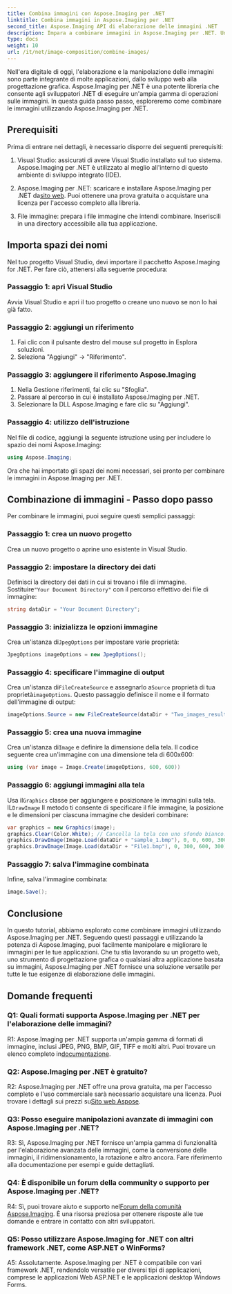 ```yaml
---
title: Combina immagini con Aspose.Imaging per .NET
linktitle: Combina immagini in Aspose.Imaging per .NET
second_title: Aspose.Imaging API di elaborazione delle immagini .NET
description: Impara a combinare immagini in Aspose.Imaging per .NET. Una guida passo passo per una potente elaborazione delle immagini.
type: docs
weight: 10
url: /it/net/image-composition/combine-images/
---
```

Nell'era digitale di oggi, l'elaborazione e la manipolazione delle immagini sono parte integrante di molte applicazioni, dallo sviluppo web alla progettazione grafica. Aspose.Imaging per .NET è una potente libreria che consente agli sviluppatori .NET di eseguire un'ampia gamma di operazioni sulle immagini. In questa guida passo passo, esploreremo come combinare le immagini utilizzando Aspose.Imaging per .NET. 

## Prerequisiti

Prima di entrare nei dettagli, è necessario disporre dei seguenti prerequisiti:

1. Visual Studio: assicurati di avere Visual Studio installato sul tuo sistema. Aspose.Imaging per .NET è utilizzato al meglio all'interno di questo ambiente di sviluppo integrato (IDE).

2.  Aspose.Imaging per .NET: scaricare e installare Aspose.Imaging per .NET da[sito web](https://releases.aspose.com/imaging/net/). Puoi ottenere una prova gratuita o acquistare una licenza per l'accesso completo alla libreria.

3. File immagine: prepara i file immagine che intendi combinare. Inseriscili in una directory accessibile alla tua applicazione.

## Importa spazi dei nomi

Nel tuo progetto Visual Studio, devi importare il pacchetto Aspose.Imaging for .NET. Per fare ciò, attenersi alla seguente procedura:

### Passaggio 1: apri Visual Studio

Avvia Visual Studio e apri il tuo progetto o creane uno nuovo se non lo hai già fatto.

### Passaggio 2: aggiungi un riferimento

1. Fai clic con il pulsante destro del mouse sul progetto in Esplora soluzioni.
2. Seleziona "Aggiungi" -> "Riferimento".

### Passaggio 3: aggiungere il riferimento Aspose.Imaging

1. Nella Gestione riferimenti, fai clic su "Sfoglia".
2. Passare al percorso in cui è installato Aspose.Imaging per .NET.
3. Selezionare la DLL Aspose.Imaging e fare clic su "Aggiungi".

### Passaggio 4: utilizzo dell'istruzione

Nel file di codice, aggiungi la seguente istruzione using per includere lo spazio dei nomi Aspose.Imaging:

```csharp
using Aspose.Imaging;
```

Ora che hai importato gli spazi dei nomi necessari, sei pronto per combinare le immagini in Aspose.Imaging per .NET.

## Combinazione di immagini - Passo dopo passo

Per combinare le immagini, puoi seguire questi semplici passaggi:

### Passaggio 1: crea un nuovo progetto

Crea un nuovo progetto o aprine uno esistente in Visual Studio.

### Passaggio 2: impostare la directory dei dati

 Definisci la directory dei dati in cui si trovano i file di immagine. Sostituire`"Your Document Directory"` con il percorso effettivo dei file di immagine:

```csharp
string dataDir = "Your Document Directory";
```

### Passaggio 3: inizializza le opzioni immagine

 Crea un'istanza di`JpegOptions` per impostare varie proprietà:

```csharp
JpegOptions imageOptions = new JpegOptions();
```

### Passaggio 4: specificare l'immagine di output

 Crea un'istanza di`FileCreateSource` e assegnarlo a`Source` proprietà di tua proprietà`imageOptions`. Questo passaggio definisce il nome e il formato dell'immagine di output:

```csharp
imageOptions.Source = new FileCreateSource(dataDir + "Two_images_result_out.bmp", false);
```

### Passaggio 5: crea una nuova immagine

 Crea un'istanza di`Image` e definire la dimensione della tela. Il codice seguente crea un'immagine con una dimensione tela di 600x600:

```csharp
using (var image = Image.Create(imageOptions, 600, 600))
```

### Passaggio 6: aggiungi immagini alla tela

 Usa il`Graphics` classe per aggiungere e posizionare le immagini sulla tela. IL`DrawImage` Il metodo ti consente di specificare il file immagine, la posizione e le dimensioni per ciascuna immagine che desideri combinare:

```csharp
var graphics = new Graphics(image);
graphics.Clear(Color.White); // Cancella la tela con uno sfondo bianco.
graphics.DrawImage(Image.Load(dataDir + "sample_1.bmp"), 0, 0, 600, 300); // Prima immagine.
graphics.DrawImage(Image.Load(dataDir + "File1.bmp"), 0, 300, 600, 300);    // Seconda immagine.
```

### Passaggio 7: salva l'immagine combinata

Infine, salva l'immagine combinata:

```csharp
image.Save();
```

## Conclusione

In questo tutorial, abbiamo esplorato come combinare immagini utilizzando Aspose.Imaging per .NET. Seguendo questi passaggi e utilizzando la potenza di Aspose.Imaging, puoi facilmente manipolare e migliorare le immagini per le tue applicazioni. Che tu stia lavorando su un progetto web, uno strumento di progettazione grafica o qualsiasi altra applicazione basata su immagini, Aspose.Imaging per .NET fornisce una soluzione versatile per tutte le tue esigenze di elaborazione delle immagini.

## Domande frequenti

### Q1: Quali formati supporta Aspose.Imaging per .NET per l'elaborazione delle immagini?

R1: Aspose.Imaging per .NET supporta un'ampia gamma di formati di immagine, inclusi JPEG, PNG, BMP, GIF, TIFF e molti altri. Puoi trovare un elenco completo in[documentazione](https://reference.aspose.com/imaging/net/).

### Q2: Aspose.Imaging per .NET è gratuito?

 R2: Aspose.Imaging per .NET offre una prova gratuita, ma per l'accesso completo e l'uso commerciale sarà necessario acquistare una licenza. Puoi trovare i dettagli sui prezzi su[Sito web Aspose](https://purchase.aspose.com/buy).

### Q3: Posso eseguire manipolazioni avanzate di immagini con Aspose.Imaging per .NET?

R3: Sì, Aspose.Imaging per .NET fornisce un'ampia gamma di funzionalità per l'elaborazione avanzata delle immagini, come la conversione delle immagini, il ridimensionamento, la rotazione e altro ancora. Fare riferimento alla documentazione per esempi e guide dettagliati.

### Q4: È disponibile un forum della community o supporto per Aspose.Imaging per .NET?

 R4: Sì, puoi trovare aiuto e supporto nel[Forum della comunità Aspose.Imaging](https://forum.aspose.com/). È una risorsa preziosa per ottenere risposte alle tue domande e entrare in contatto con altri sviluppatori.

### Q5: Posso utilizzare Aspose.Imaging for .NET con altri framework .NET, come ASP.NET o WinForms?

A5: Assolutamente. Aspose.Imaging per .NET è compatibile con vari framework .NET, rendendolo versatile per diversi tipi di applicazioni, comprese le applicazioni Web ASP.NET e le applicazioni desktop Windows Forms.